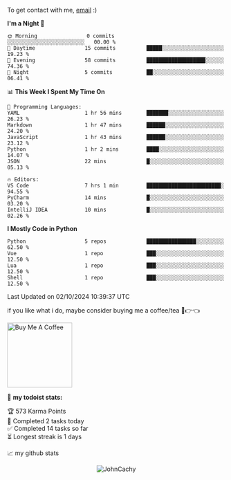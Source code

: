 To get contact with me, [email](mailto:ami@johncachy.us.kg) :)


<!--START_SECTION:waka-->
**I'm a Night 🦉** 

```text
🌞 Morning                0 commits           ░░░░░░░░░░░░░░░░░░░░░░░░░   00.00 % 
🌆 Daytime                15 commits          █████░░░░░░░░░░░░░░░░░░░░   19.23 % 
🌃 Evening                58 commits          ███████████████████░░░░░░   74.36 % 
🌙 Night                  5 commits           ██░░░░░░░░░░░░░░░░░░░░░░░   06.41 % 
```


📊 **This Week I Spent My Time On** 

```text
💬 Programming Languages: 
YAML                     1 hr 56 mins        ███████░░░░░░░░░░░░░░░░░░   26.23 % 
Markdown                 1 hr 47 mins        ██████░░░░░░░░░░░░░░░░░░░   24.20 % 
JavaScript               1 hr 43 mins        ██████░░░░░░░░░░░░░░░░░░░   23.12 % 
Python                   1 hr 2 mins         ████░░░░░░░░░░░░░░░░░░░░░   14.07 % 
JSON                     22 mins             █░░░░░░░░░░░░░░░░░░░░░░░░   05.13 % 

🔥 Editors: 
VS Code                  7 hrs 1 min         ████████████████████████░   94.55 % 
PyCharm                  14 mins             █░░░░░░░░░░░░░░░░░░░░░░░░   03.20 % 
IntelliJ IDEA            10 mins             █░░░░░░░░░░░░░░░░░░░░░░░░   02.26 % 
```

**I Mostly Code in Python** 

```text
Python                   5 repos             ████████████████░░░░░░░░░   62.50 % 
Vue                      1 repo              ███░░░░░░░░░░░░░░░░░░░░░░   12.50 % 
Lua                      1 repo              ███░░░░░░░░░░░░░░░░░░░░░░   12.50 % 
Shell                    1 repo              ███░░░░░░░░░░░░░░░░░░░░░░   12.50 % 
```




 Last Updated on 02/10/2024 10:39:37 UTC
<!--END_SECTION:waka-->

if you like what i do, maybe consider buying me a coffee/tea 🥺👉👈

<a href="https://buymeacoffee.com/johncachy" target="_blank"><img src="https://cdn.buymeacoffee.com/buttons/v2/default-red.png" alt="Buy Me A Coffee" width="150" ></a>

🚧 **my todoist stats:**

<!-- TODO-IST:START -->
🏆  573 Karma Points           
🌸  Completed 2 tasks today           
✅  Completed 14 tasks so far           
⏳  Longest streak is 1 days
<!-- TODO-IST:END -->

📈 my github stats

<p align="center"> <img src="https://github-readme-stats.vercel.app/api?username=chinshunyu&show_icons=true&theme=gotham" alt="JohnCachy" />




